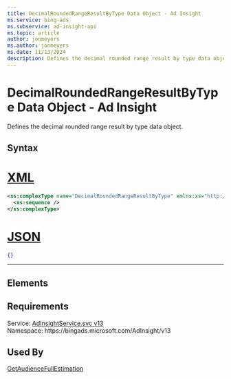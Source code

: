 ```yaml
---
title: DecimalRoundedRangeResultByType Data Object - Ad Insight
ms.service: bing-ads
ms.subservice: ad-insight-api
ms.topic: article
author: jonmeyers
ms.author: jonmeyers
ms.date: 11/13/2024
description: Defines the decimal rounded range result by type data object.
---
```

# DecimalRoundedRangeResultByType Data Object - Ad Insight
Defines the decimal rounded range result by type data object.

## Syntax

# [XML](#tab/xml)

```xml
<xs:complexType name="DecimalRoundedRangeResultByType" xmlns:xs="http://www.w3.org/2001/XMLSchema">
  <xs:sequence />
</xs:complexType>
```

# [JSON](#tab/json)

```json
{}
```

-----

## <a name="elements"></a>Elements

## Requirements
Service: [AdInsightService.svc v13](https://adinsight.api.bingads.microsoft.com/Api/Advertiser/AdInsight/v13/AdInsightService.svc)  
Namespace: https\://bingads.microsoft.com/AdInsight/v13  

## Used By
[GetAudienceFullEstimation](getaudiencefullestimation.md)  
